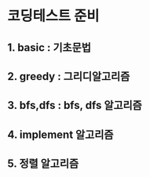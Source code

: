 # 코딩테스트 준비
## 1. basic : 기초문법 ##
## 2. greedy : 그리디알고리즘 ##
## 3. bfs,dfs : bfs, dfs 알고리즘 ##
## 4. implement 알고리즘 ##
## 5. 정렬 알고리즘 ##
